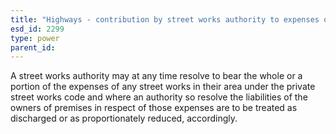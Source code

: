 ```yaml
---
title: "Highways - contribution by street works authority to expenses of private street works"
esd_id: 2299
type: power
parent_id:  
---
```


A street works authority may at any time resolve to bear the whole or a portion of the expenses of any street works in their area under the private street works code and where an authority so resolve the liabilities of the owners of premises in respect of those expenses are to be treated as discharged or as proportionately reduced, accordingly.

